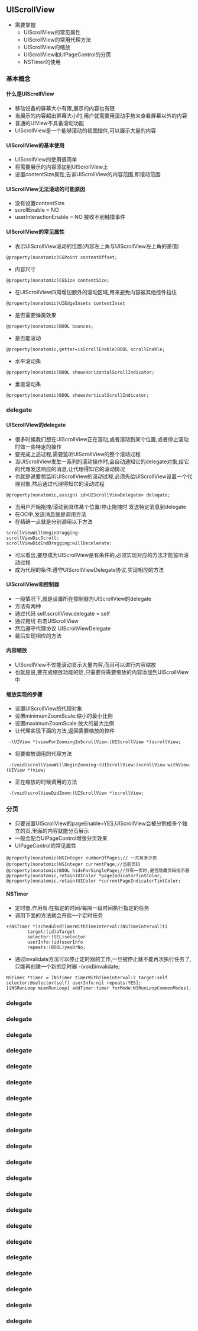 ## UIScrollView
- 需要掌握
  - UIScrollView的常见属性
  - UIScrollView的常用代理方法
  - UIScrollView的缩放
  - UIScrollView和UIPageControl的分页
  - NSTimer的使用

### 基本概念
#### 什么是UIScrollView
- 移动设备的屏幕大小有限,展示的内容也有限
- 当展示的内容超出屏幕大小时,用户就需要用滚动手势来查看屏幕以外的内容
- 普通的UIView不具备滚动功能
- UIScrollView是一个能够滚动的视图控件,可以展示大量的内容

#### UIScrollView的基本使用
- UIScrollView的使用很简单
 - 将需要展示的内容添加到UIScrollView上
 - 设置contentSize属性,告诉UIScrollView的内容范围,即滚动范围

#### UIScrollView无法滚动的可能原因
- 没有设置contentSize
- scrollEnable = NO
- userInteractionEnable = NO 接收不到触摸事件

#### UIScrollView的常见属性
- 表示UIScrollView滚动的位置(内容左上角与UIScrollView左上角的差值)
```objcetivec
@property(nonatomic)CGPoint contentOffset;
```
- 内容尺寸
```objcetivec
@property(nonatomic)CGSize contentSize;
```
- 在UIScrollView四周增加额外的滚动区域,用来避免内容被其他控件挡住
```objcetivec
@property(nonatomic)UIEdgeInsets contentInset
```
- 是否需要弹簧效果
```objcetivec
@property(nonatomic)BOOL bounces;
```
- 是否能滚动
```objcetivec
@property(nonatomic,getter=isScrollEnable)BOOL scrollEnable;
```
- 水平滚动条
```objcetivec
@property(nonatomic)BOOL showsHorizontalScrollIndicator;
```
- 垂直滚动条
```objcetivec
@property(nonatomic)BOOL showsVerticalScrollIndicator;
```

### delegate
#### UIScrollView的delegate
- 很多时候我们想在UIScrollView正在滚动,或者滚动到某个位置,或者停止滚动时做一些特定的操作
- 要完成上述过程,需要监听UIScrollView的整个滚动过程
- 当UIScrollView发生一系列的滚动操作时,会自动通知它的delegate对象,给它的代理发送响应的消息,让代理得知它的滚动情况
- 也就是说要想监听UIScrollView的滚动过程,必须先给UIScrollView设置一个代理对象,然后通过代理得知它的滚动过程
```objcetivec
@property(nonatomic,assign) id<UIScrollViewDelegate> delegate;
```
- 当用户开始拖拽/滚动到具体某个位置/停止拖拽时 发送特定消息到delegate
- 在OC中,发送消息就是调用方法
- 在精确一点就是分别调用以下方法
```objcetivec
scrollViewWillBeginDragging:
scrollViewDicScroll:
scrollViewDidEndDragging:willDecelerate:
```
- 可以看出,要想成为UIScrollView是有条件的,必须实现对应的方法才能监听滚动过程
- 成为代理的条件:遵守UIScrollViewDelegate协议,实现相应的方法

#### UIScrollView和控制器
- 一般情况下,就是设置所在控制器为UIScrollView的delegate
- 方法有两种
 - 通过代码 self.scrollView.delegate = self
 - 通过拖线 右击UIScrollView
- 然后遵守代理协议 UIScrollViewDelegate
- 最后实现相应的方法

#### 内容缩放
- UIScrollView不仅能滚动显示大量内容,而且可以进行内容缩放
- 也就是说,要完成缩放功能的话,只需要将需要缩放的内容添加到UIScrollView中

#### 缩放实现的步骤
- 设置UIScrollView的代理对象
- 设置minimumZoomScale:缩小的最小比例
- 设置maximumZoomScale:放大的最大比例
- 让代理实现下面的方法,返回需要缩放的控件
```objcetivec
 -(UIView *)viewForZoomingInScrollView:(UIScrollView *)scrollView;
```
- 将要缩放调用的代理方法
```objcetivec
 -(void)scrollViewWillBeginZooming:(UIScrollView:)scrollView withView:(UIView *)view;
```
- 正在缩放的时候调用的方法
```objcetivec
 -(void)scrolViewDidZoom:(UIScrollView *)scrollView;
```

### 分页
- 只要设置UIScrollView的pageEnable=YES,UIScrollView会被分割成多个独立的页,里面的内容就能分页展示
- 一般会配合UIPageControl增强分页效果
- UIPageControl的常见属性
```objcetivec
@property(nonatomic)NSInteger numberOfPages;// 一共有多少页
@property(nonatomic)NSInteger currentPage;//当前页码
@property(nonatomic)BOOL hidsForSinglePage;//只有一页时,是否隐藏页码指示器
@property(nonatomic,retain)UIColor *pageIndicatorTintColor;
@property(nonatomic,retain)UIColor *currentPageIndicatorTintColor;
```
#### NSTimer
- 定时器,作用有:在指定的时间/每隔一段时间执行指定的任务
- 调用下面的方法就会开启一个定时任务
```objcetivec
+(NSTimer *)scheduledTimerWithTimeInterval:(NSTimeInterval)ti
		target:(id)aTarget
    	selector:(SEL)selector
        userInfo:(id)userInfo
        repeats:(BOOL)yesOrNo;
```
- 通过invalidate方法可以停止定时器的工作,一旦被停止就不能再次执行任务了,只能再创建一个新的定时器 -(void)invalidate;
```objcetivec
NSTimer *timer = [NSTimer timerWithTimeInterval:2 target:self selector:@selector(self) userInfo:nil repeats:YES];
[[NSRunLoop mianRunLoop] addTimer:timer forMode:NSRunLoopCommonModes];
```




























### delegate
### delegate
### delegate
### delegate
### delegate
### delegate
### delegate
### delegate
### delegate
### delegate
### delegate
### delegate
### delegate
### delegate
### delegate
### delegate
### delegate
### delegate
### delegate
### delegate
### delegate


